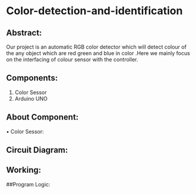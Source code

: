 # Color-detection-and-identification
  ## Abstract:
  Our project is an automatic RGB color detector which will detect colour of the any object which are red green and blue in color .Here we mainly focus on the interfacing of colour sensor with the controller.

## Components:
1.	Color Sessor
2.	Arduino UNO

## About Component:
   • Color Sessor:

## Circuit Diagram:


## Working: 
	

##Program Logic:
     


